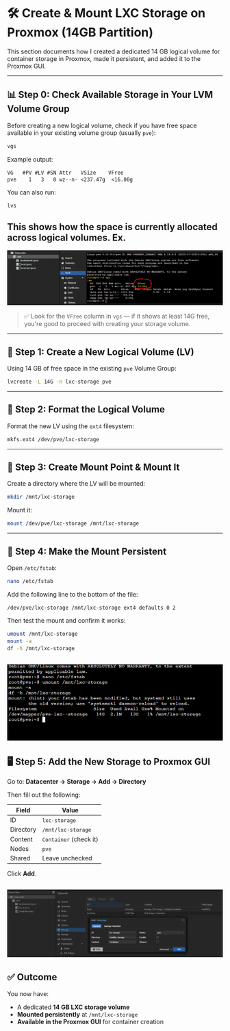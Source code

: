 # 🛠️ Create & Mount LXC Storage on Proxmox (14GB Partition)

This section documents how I created a dedicated 14 GB logical volume for container storage in Proxmox, made it persistent, and added it to the Proxmox GUI.

---

## 📊 Step 0: Check Available Storage in Your LVM Volume Group

Before creating a new logical volume, check if you have free space available in your existing volume group (usually `pve`):

```bash
vgs
```

Example output:
```
VG   #PV #LV #SN Attr   VSize    VFree
pve    1   3   0 wz--n- <237.47g  <16.00g
```

You can also run:

```bash
lvs
```

This shows how the space is currently allocated across logical volumes.
Ex.
--
![Space Available](../images/VFree_space.png)


> ✅ Look for the `VFree` column in `vgs` — if it shows at least 14G free, you're good to proceed with creating your storage volume.

---

## 🧱 Step 1: Create a New Logical Volume (LV)

Using 14 GB of free space in the existing `pve` Volume Group:

```bash
lvcreate -L 14G -n lxc-storage pve
```

---

## 🧼 Step 2: Format the Logical Volume

Format the new LV using the `ext4` filesystem:

```bash
mkfs.ext4 /dev/pve/lxc-storage
```

---

## 📂 Step 3: Create Mount Point & Mount It

Create a directory where the LV will be mounted:

```bash
mkdir /mnt/lxc-storage
```

Mount it:

```bash
mount /dev/pve/lxc-storage /mnt/lxc-storage
```

---

## 🔁 Step 4: Make the Mount Persistent

Open `/etc/fstab`:

```bash
nano /etc/fstab
```

Add the following line to the bottom of the file:

```
/dev/pve/lxc-storage /mnt/lxc-storage ext4 defaults 0 2
```

Then test the mount and confirm it works:

```bash
umount /mnt/lxc-storage
mount -a
df -h /mnt/lxc-storage
```

![Mount Persistence](../images/mount_persistence.png) 
---

## 🖥️ Step 5: Add the New Storage to Proxmox GUI

Go to:
**Datacenter → Storage → Add → Directory**

Then fill out the following:

| Field         | Value                |
|---------------|----------------------|
| ID            | `lxc-storage`        |
| Directory     | `/mnt/lxc-storage`   |
| Content       | `Container` (check it) |
| Nodes         | `pve`                |
| Shared        | Leave unchecked      |

Click **Add**.

![Directory Storage Creation](../images/add_storage_directory.png)
---

## ✅ Outcome

You now have:
- A dedicated **14 GB LXC storage volume**
- **Mounted persistently** at `/mnt/lxc-storage`
- **Available in the Proxmox GUI** for container creation
